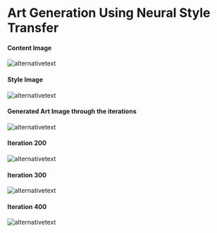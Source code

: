# Art Generation Using Neural Style Transfer<br>
#### Content Image<br>
![alternativetext](https://github.com/waranyoghes/Art-Generation-Using-DL/blob/main/img/content.png)<br>
#### Style Image<br>
![alternativetext](https://github.com/waranyoghes/Art-Generation-Using-DL/blob/main/img/style.png)<br>
#### Generated Art Image through the iterations<br>
![alternativetext](https://github.com/waranyoghes/Art-Generation-Using-DL/blob/main/img/out1.png)<br>
#### Iteration 200
![alternativetext](https://github.com/waranyoghes/Art-Generation-Using-DL/blob/main/img/out2.png)<br>
#### Iteration 300
![alternativetext](https://github.com/waranyoghes/Art-Generation-Using-DL/blob/main/img/out3.png)<br>
#### Iteration 400
![alternativetext](https://github.com/waranyoghes/Art-Generation-Using-DL/blob/main/img/out4.png)<br>
